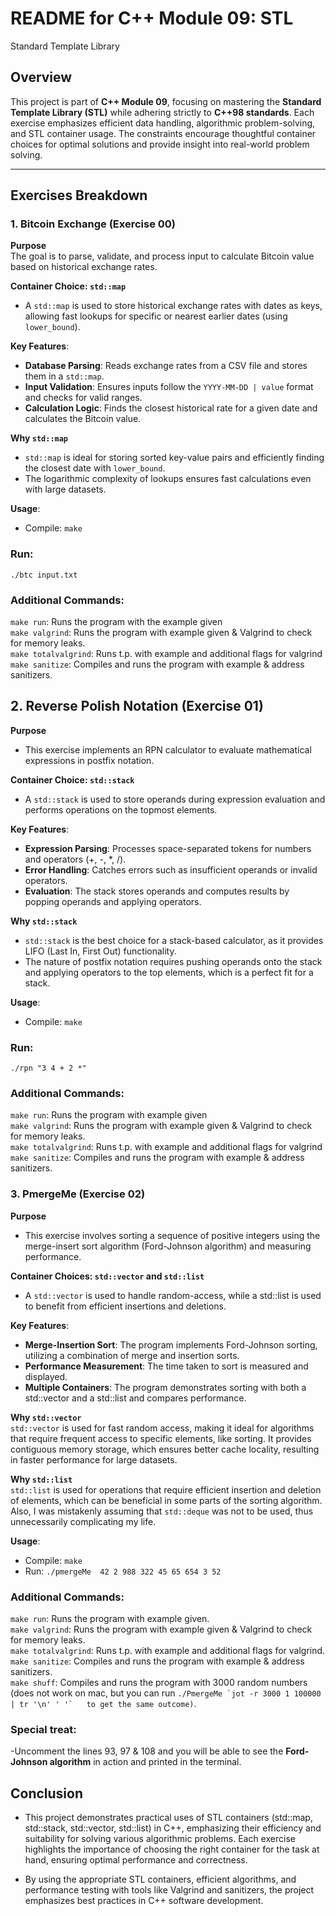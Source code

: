 # README for C++ Module 09: STL     
Standard Template Library

## Overview

This project is part of **C++ Module 09**, focusing on mastering the **Standard Template Library (STL)** while adhering strictly to **C++98 standards**. Each exercise emphasizes efficient data handling, algorithmic problem-solving, and STL container usage. The constraints encourage thoughtful container choices for optimal solutions and provide insight into real-world problem solving.

---

## Exercises Breakdown

### 1. **Bitcoin Exchange (Exercise 00)**

**Purpose**  
The goal is to parse, validate, and process input to calculate Bitcoin value based on historical exchange rates.

**Container Choice: `std::map`**  
- A `std::map` is used to store historical exchange rates with dates as keys, allowing fast lookups for specific or nearest earlier dates (using `lower_bound`).

**Key Features**:
- **Database Parsing**: Reads exchange rates from a CSV file and stores them in a `std::map`.
- **Input Validation**: Ensures inputs follow the `YYYY-MM-DD | value` format and checks for valid ranges.
- **Calculation Logic**: Finds the closest historical rate for a given date and calculates the Bitcoin value.

**Why `std::map`**  
- `std::map` is ideal for storing sorted key-value pairs and efficiently finding the closest date with `lower_bound`.  
- The logarithmic complexity of lookups ensures fast calculations even with large datasets.

**Usage**:
- Compile:
  ```make```


### Run:

```./btc input.txt```
### Additional Commands:     
```make run```: Runs the program with the example given    
```make valgrind```: Runs the program with example given & Valgrind to check for memory leaks.       
```make totalvalgrind```: Runs t.p. with example and additional flags for valgrind   
```make sanitize```: Compiles and runs the program with example & address sanitizers.   

## 2. **Reverse Polish Notation (Exercise 01)**      
**Purpose**
- This exercise implements an RPN calculator to evaluate mathematical expressions in postfix notation.

**Container Choice: `std::stack`**  
- A `std::stack` is used to store operands during expression evaluation and performs operations on the topmost elements.    

      
**Key Features**:
- **Expression Parsing**: Processes space-separated tokens for numbers and operators (+, -, *, /).
- **Error Handling**: Catches errors such as insufficient operands or invalid operators.
- **Evaluation**: The stack stores operands and computes results by popping operands and applying operators.
     
**Why `std::stack`**
- `std::stack` is the best choice for a stack-based calculator, as it provides LIFO (Last In, First Out) functionality.
- The nature of postfix notation requires pushing operands onto the stack and applying operators to the top elements, which is a perfect fit for a stack.   
   
**Usage**:   
- Compile:
```make```
### Run:

```./rpn "3 4 + 2 *"```

### Additional Commands:
```make run```: Runs the program with example given    
```make valgrind```: Runs the program with example given & Valgrind to check for memory leaks.       
```make totalvalgrind```: Runs t.p. with example and additional flags for valgrind   
```make sanitize```: Compiles and runs the program with example & address sanitizers.   


### 3. **PmergeMe (Exercise 02)**
**Purpose**
- This exercise involves sorting a sequence of positive integers using the merge-insert sort algorithm (Ford-Johnson algorithm) and measuring performance.

**Container Choices: `std::vector` and `std::list`**

- A `std::vector` is used to handle random-access, while a std::list is used to benefit from efficient insertions and deletions.
 
**Key Features**:

- **Merge-Insertion Sort**: The program implements Ford-Johnson sorting, utilizing a combination of merge and insertion sorts.
- **Performance Measurement**: The time taken to sort is measured and displayed.
- **Multiple Containers**: The program demonstrates sorting with both a std::vector and a std::list and compares performance.   
   
**Why `std::vector`**   
`std::vector` is used for fast random access, making it ideal for algorithms that require frequent access to specific elements, like sorting.
It provides contiguous memory storage, which ensures better cache locality, resulting in faster performance for large datasets.   
   
**Why `std::list`**   
`std::list` is used for operations that require efficient insertion and deletion of elements, which can be beneficial in some parts of the sorting algorithm.   
Also, I was mistakenly assuming that `std::deque` was not to be used, thus unnecessarily complicating my life.

**Usage**:

- Compile:
```make```
- Run:
```./pmergeMe  42 2 988 322 45 65 654 3 52```
### Additional Commands:
```make run```: Runs the program with example given.   
```make valgrind```: Runs the program with example given & Valgrind to check for memory leaks.       
```make totalvalgrind```: Runs t.p. with example and additional flags for valgrind.    
```make sanitize```: Compiles and runs the program with example & address sanitizers.    
```make shuff```: Compiles and runs the program with 3000 random numbers (does not work on mac, but you can run ```./PmergeMe `jot -r 3000 1 100000 | tr '\n' ' '`   to get the same outcome)```.    
### Special treat:
-Uncomment the lines 93, 97 & 108 and you will be able to see the **Ford-Johnson algorithm** in action and printed in the terminal.
## Conclusion
- This project demonstrates practical uses of STL containers (std::map, std::stack, std::vector, std::list) in C++, emphasizing their efficiency and suitability for solving various algorithmic problems. Each exercise highlights the importance of choosing the right container for the task at hand, ensuring optimal performance and correctness.

- By using the appropriate STL containers, efficient algorithms, and performance testing with tools like Valgrind and sanitizers, the project emphasizes best practices in C++ software development.
